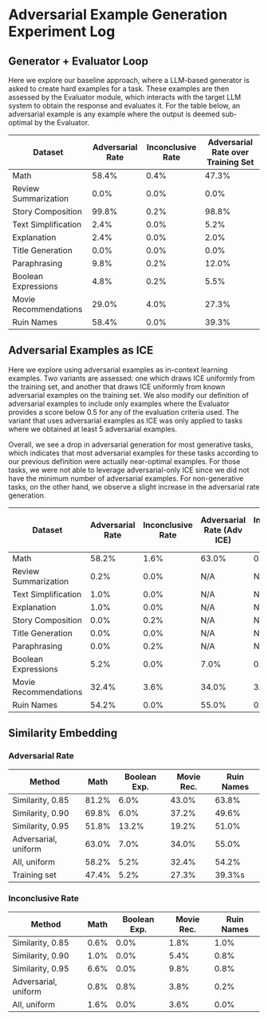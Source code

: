 # Adversarial Example Generation Experiment Log

## Generator + Evaluator Loop
Here we explore our baseline approach, where a LLM-based generator is asked to create hard examples for a task. These examples are then assessed by the Evaluator module, which interacts with the target LLM system to obtain the response and evaluates it. For the table below, an adversarial example is any example where the output is deemed sub-optimal by the Evaluator.

| Dataset | Adversarial Rate | Inconclusive Rate | Adversarial Rate over Training Set
| - | - | - | - |
| Math | 58.4% | 0.4% | 47.3%
| Review Summarization | 0.0% | 0.0% | 0.0%
| Story Composition | 99.8% | 0.2% | 98.8%
| Text Simplification | 2.4% | 0.0% | 5.2%
| Explanation | 2.4% | 0.0% | 2.0%
| Title Generation | 0.0% | 0.0% | 0.0%
| Paraphrasing | 9.8% | 0.2% | 12.0%
| Boolean Expressions | 4.8% | 0.2% | 5.5%
| Movie Recommendations | 29.0% | 4.0% | 27.3%
| Ruin Names | 58.4% | 0.0% | 39.3%

## Adversarial Examples as ICE
Here we explore using adversarial examples as in-context learning examples. Two variants are assessed: one which draws ICE uniformly from the training set, and another that draws ICE uniformly from known adversarial examples on the training set. We also modify our definition of adversarial examples to include only examples where the Evaluator provides a score below 0.5 for any of the evaluation criteria used. The variant that uses adversarial examples as ICE was only applied to tasks where we obtained at least 5 adversarial examples.

Overall, we see a drop in adversarial generation for most generative tasks, which indicates that most adversarial examples for these tasks according to our previous definition were actually near-optimal examples. For those tasks, we were not able to leverage adversarial-only ICE since we did not have the minimum number of adversarial examples. For non-generative tasks, on the other hand, we observe a slight increase in the adversarial rate generation.

| Dataset | Adversarial Rate | Inconclusive Rate | Adversarial Rate (Adv ICE) | Inconclusive Rate (Adv ICE) | Adversarial Rate over Training Set
| - | - | - | - | - | - |
| Math | 58.2% | 1.6% | 63.0% | 0.8% | 47.4%
| Review Summarization | 0.2% | 0.0% | N/A | N/A | 0.0%
| Text Simplification | 1.0% | 0.0% | N/A | N/A | 1.2%
| Explanation | 1.0% | 0.0% | N/A | N/A | 1.2%
| Story Composition | 0.0% | 0.2% | N/A | N/A | 1.6%
| Title Generation | 0.0% | 0.0% | N/A | N/A | 0.0%
| Paraphrasing | 0.0% | 0.2% | N/A | N/A | 1.6%
| Boolean Expressions | 5.2% | 0.0% | 7.0% | 0.8% | 5.2%
| Movie Recommendations | 32.4% | 3.6% | 34.0% | 3.8% | 27.3%
| Ruin Names | 54.2% | 0.0% | 55.0% | 0.2% | 39.3%

## Similarity Embedding

### Adversarial Rate

| Method | Math | Boolean Exp. | Movie Rec. | Ruin Names |
| - | - | - | - | - |
| Similarity, 0.85 | 81.2% | 6.0% | 43.0% | 63.8%
| Similarity, 0.90 | 69.8% | 6.0% | 37.2% | 49.6%
| Similarity, 0.95 | 51.8% | 13.2% | 19.2% | 51.0%
| Adversarial, uniform | 63.0% | 7.0% | 34.0% | 55.0%
| All, uniform | 58.2% | 5.2% | 32.4% | 54.2%
| Training set | 47.4% | 5.2% | 27.3% | 39.3%s

### Inconclusive Rate

| Method | Math | Boolean Exp. | Movie Rec. | Ruin Names |
| - | - | - | - | - |
| Similarity, 0.85 | 0.6% | 0.0% | 1.8% | 1.0%
| Similarity, 0.90 | 1.0% | 0.0% | 5.4% | 0.8%
| Similarity, 0.95 | 6.6% | 0.0% | 9.8% | 0.8%
| Adversarial, uniform | 0.8% | 0.8% | 3.8% | 0.2%
| All, uniform | 1.6% | 0.0% | 3.6% | 0.0%